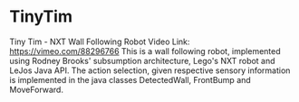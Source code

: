 # TinyTim
Tiny Tim - NXT Wall Following Robot Video Link: https://vimeo.com/88296766 This is a wall following robot, implemented using Rodney Brooks' subsumption architecture, Lego's NXT robot and LeJos Java API. The action selection, given respective sensory information is implemented in the java classes DetectedWall, FrontBump and MoveForward.  
